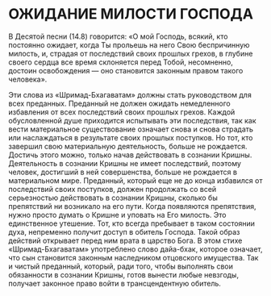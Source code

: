 # ОЖИДАНИЕ МИЛОСТИ ГОСПОДА

В Десятой песни (14.8) говорится: «О мой Господь, всякий, кто постоянно ожидает, когда Ты прольешь на него Свою беспричинную милость, и, страдая от последствий своих прошлых грехов, в глубине своего сердца все время склоняется перед Тобой, несомненно, достоин освобождения — оно становится законным правом такого человека».

Эти слова из «Шримад-Бхагаватам» должны стать руководством для всех преданных. Преданный не должен ожидать немедленного избавления от всех последствий своих прошлых грехов. Каждой обусловленной душе приходится испытывать эти последствия, так как вести материальное существование означает снова и снова страдать или наслаждаться в результате своих прошлых поступков. Но тот, кто завершил свою материальную деятельность, больше не рождается. Достичь этого можно, только начав действовать в сознании Кришны. Деятельность в сознании Кришны не имеет последствий, поэтому человек, достигший в ней совершенства, больше не рождается в материальном мире. Преданный, который еще не до конца избавился от последствий своих поступков, должен продолжать со всей серьезностью действовать в сознании Кришны, сколько бы препятствий ни возникало на его пути. Когда появляются препятствия, нужно просто думать о Кришне и уповать на Его милость. Это единственное утешение. Тот, кто всегда пребывает в таком состоянии духа, непременно получит доступ в обитель Господа. Такой образ действий открывает перед ним врата в царство Бога. В этом стихе «Шримад-Бхагаватам» употреблено слово дайа-бхак, которое означает, что сын становится законным наследником отцовского имущества. Так и чистый преданный, который, ради того, чтобы выполнять свои обязанности в сознании Кришны, готов вынести любые невзгоды, получает законное право войти в трансцендентную обитель.

